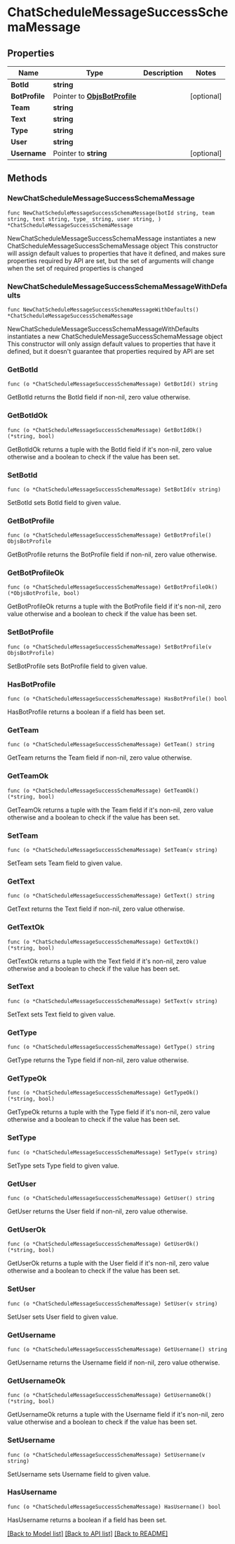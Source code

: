 # ChatScheduleMessageSuccessSchemaMessage

## Properties

Name | Type | Description | Notes
------------ | ------------- | ------------- | -------------
**BotId** | **string** |  | 
**BotProfile** | Pointer to [**ObjsBotProfile**](ObjsBotProfile.md) |  | [optional] 
**Team** | **string** |  | 
**Text** | **string** |  | 
**Type** | **string** |  | 
**User** | **string** |  | 
**Username** | Pointer to **string** |  | [optional] 

## Methods

### NewChatScheduleMessageSuccessSchemaMessage

`func NewChatScheduleMessageSuccessSchemaMessage(botId string, team string, text string, type_ string, user string, ) *ChatScheduleMessageSuccessSchemaMessage`

NewChatScheduleMessageSuccessSchemaMessage instantiates a new ChatScheduleMessageSuccessSchemaMessage object
This constructor will assign default values to properties that have it defined,
and makes sure properties required by API are set, but the set of arguments
will change when the set of required properties is changed

### NewChatScheduleMessageSuccessSchemaMessageWithDefaults

`func NewChatScheduleMessageSuccessSchemaMessageWithDefaults() *ChatScheduleMessageSuccessSchemaMessage`

NewChatScheduleMessageSuccessSchemaMessageWithDefaults instantiates a new ChatScheduleMessageSuccessSchemaMessage object
This constructor will only assign default values to properties that have it defined,
but it doesn't guarantee that properties required by API are set

### GetBotId

`func (o *ChatScheduleMessageSuccessSchemaMessage) GetBotId() string`

GetBotId returns the BotId field if non-nil, zero value otherwise.

### GetBotIdOk

`func (o *ChatScheduleMessageSuccessSchemaMessage) GetBotIdOk() (*string, bool)`

GetBotIdOk returns a tuple with the BotId field if it's non-nil, zero value otherwise
and a boolean to check if the value has been set.

### SetBotId

`func (o *ChatScheduleMessageSuccessSchemaMessage) SetBotId(v string)`

SetBotId sets BotId field to given value.


### GetBotProfile

`func (o *ChatScheduleMessageSuccessSchemaMessage) GetBotProfile() ObjsBotProfile`

GetBotProfile returns the BotProfile field if non-nil, zero value otherwise.

### GetBotProfileOk

`func (o *ChatScheduleMessageSuccessSchemaMessage) GetBotProfileOk() (*ObjsBotProfile, bool)`

GetBotProfileOk returns a tuple with the BotProfile field if it's non-nil, zero value otherwise
and a boolean to check if the value has been set.

### SetBotProfile

`func (o *ChatScheduleMessageSuccessSchemaMessage) SetBotProfile(v ObjsBotProfile)`

SetBotProfile sets BotProfile field to given value.

### HasBotProfile

`func (o *ChatScheduleMessageSuccessSchemaMessage) HasBotProfile() bool`

HasBotProfile returns a boolean if a field has been set.

### GetTeam

`func (o *ChatScheduleMessageSuccessSchemaMessage) GetTeam() string`

GetTeam returns the Team field if non-nil, zero value otherwise.

### GetTeamOk

`func (o *ChatScheduleMessageSuccessSchemaMessage) GetTeamOk() (*string, bool)`

GetTeamOk returns a tuple with the Team field if it's non-nil, zero value otherwise
and a boolean to check if the value has been set.

### SetTeam

`func (o *ChatScheduleMessageSuccessSchemaMessage) SetTeam(v string)`

SetTeam sets Team field to given value.


### GetText

`func (o *ChatScheduleMessageSuccessSchemaMessage) GetText() string`

GetText returns the Text field if non-nil, zero value otherwise.

### GetTextOk

`func (o *ChatScheduleMessageSuccessSchemaMessage) GetTextOk() (*string, bool)`

GetTextOk returns a tuple with the Text field if it's non-nil, zero value otherwise
and a boolean to check if the value has been set.

### SetText

`func (o *ChatScheduleMessageSuccessSchemaMessage) SetText(v string)`

SetText sets Text field to given value.


### GetType

`func (o *ChatScheduleMessageSuccessSchemaMessage) GetType() string`

GetType returns the Type field if non-nil, zero value otherwise.

### GetTypeOk

`func (o *ChatScheduleMessageSuccessSchemaMessage) GetTypeOk() (*string, bool)`

GetTypeOk returns a tuple with the Type field if it's non-nil, zero value otherwise
and a boolean to check if the value has been set.

### SetType

`func (o *ChatScheduleMessageSuccessSchemaMessage) SetType(v string)`

SetType sets Type field to given value.


### GetUser

`func (o *ChatScheduleMessageSuccessSchemaMessage) GetUser() string`

GetUser returns the User field if non-nil, zero value otherwise.

### GetUserOk

`func (o *ChatScheduleMessageSuccessSchemaMessage) GetUserOk() (*string, bool)`

GetUserOk returns a tuple with the User field if it's non-nil, zero value otherwise
and a boolean to check if the value has been set.

### SetUser

`func (o *ChatScheduleMessageSuccessSchemaMessage) SetUser(v string)`

SetUser sets User field to given value.


### GetUsername

`func (o *ChatScheduleMessageSuccessSchemaMessage) GetUsername() string`

GetUsername returns the Username field if non-nil, zero value otherwise.

### GetUsernameOk

`func (o *ChatScheduleMessageSuccessSchemaMessage) GetUsernameOk() (*string, bool)`

GetUsernameOk returns a tuple with the Username field if it's non-nil, zero value otherwise
and a boolean to check if the value has been set.

### SetUsername

`func (o *ChatScheduleMessageSuccessSchemaMessage) SetUsername(v string)`

SetUsername sets Username field to given value.

### HasUsername

`func (o *ChatScheduleMessageSuccessSchemaMessage) HasUsername() bool`

HasUsername returns a boolean if a field has been set.


[[Back to Model list]](../README.md#documentation-for-models) [[Back to API list]](../README.md#documentation-for-api-endpoints) [[Back to README]](../README.md)


